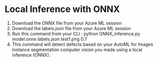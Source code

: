 # Local Inference with ONNX

1. Download the ONNX file from your Azure ML session
2. Download the labels.json file from your Azure ML session
3. Run this command from your CLI :  python ONNX_inference.py model.onnx labels.json test1.png 0.7
4. This command will detect defects based on your AutoML for Images Instance segmentation computer vision you made using a local inference (ONNX).
